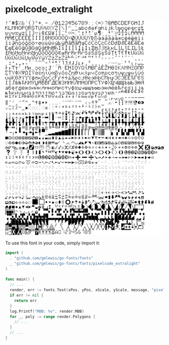 # pixelcode_extralight

![pixelcode_extralight](pixelcode_extralight.png)

To use this font in your code, simply import it:

```go
import (
  . "github.com/gmlewis/go-fonts/fonts"
  _ "github.com/gmlewis/go-fonts/fonts/pixelcode_extralight"
)

func main() {
  // ...
  render, err := fonts.Text(xPos, yPos, xScale, yScale, message, "pixelcode_extralight", Center)
  if err != nil {
    return err
  }
  log.Printf("MBB: %v", render.MBB)
  for _, poly := range render.Polygons {
    // ...
  }
  // ...
}
```
